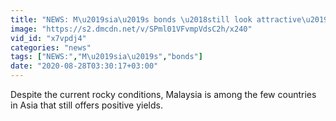 ```yaml
---
title: "NEWS: M\u2019sia\u2019s bonds \u2018still look attractive\u2019"
image: "https://s2.dmcdn.net/v/SPml01VFvmpVdsC2h/x240"
vid_id: "x7vpdj4"
categories: "news"
tags: ["NEWS:","M\u2019sia\u2019s","bonds"]
date: "2020-08-28T03:30:17+03:00"
---
```

Despite the current rocky conditions, Malaysia is among the few countries in Asia that still offers positive yields.  <br>
